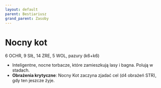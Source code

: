 ```yaml
---
layout: default
parent: Bestiariusz
grand_parent: Zasoby
---
```


# Nocny kot

6 OCHR, 9 SIŁ, 14 ZRE, 5 WOL, pazury (k6+k6)

- Inteligentne, nocne torbacze, które zamieszkują lasy i bagna. Polują w stadach.
- **Obrażenia krytyczne**: Nocny Kot zaczyna zjadać cel (d4 obrażeń STR), gdy ten jeszcze żyje.
